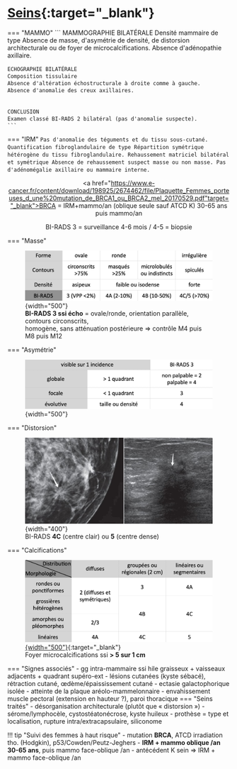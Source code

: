 # [Seins](https://www.acr.org/-/media/ACR/Files/RADS/BI-RADS/BIRADS-Poster.pdf){:target="_blank"}

=== "MAMMO"
    ```
    MAMMOGRAPHIE BILATÉRALE
    Densité mammaire de type
    Absence de masse, d'asymétrie de densité, de distorsion architecturale ou de foyer de microcalcifications.
    Absence d'adénopathie axillaire.

    ECHOGRAPHIE BILATÉRALE
    Composition tissulaire
    Absence d'altération échostructurale à droite comme à gauche.
    Absence d'anomalie des creux axillaires.


    CONCLUSION
    Examen classé BI-RADS 2 bilatéral (pas d'anomalie suspecte).
    ```
=== "IRM"
    ```
    Pas d'anomalie des téguments et du tissu sous-cutané.
    Quantification fibroglandulaire de type
    Répartition symétrique hétérogène du tissu fibroglandulaire.
    Rehaussement matriciel bilatéral et symétrique
    Absence de rehaussement suspect masse ou non masse.
    Pas d'adénomégalie axillaire ou mammaire interne.
    ```
    <p style="text-align: center"><a href="https://www.e-cancer.fr/content/download/198925/2674462/file/Plaquette_Femmes_porteuses_d_une%20mutation_de_BRCA1_ou_BRCA2_mel_20170529.pdf"target="_blank">BRCA</a> = IRM+mammo/an (oblique seule sauf ATCD K) 30-65 ans puis mammo/an</p>

<p style="text-align: center">BI-RADS 3 = surveillance 4-6 mois / 4-5 = biopsie</p>

=== "Masse"
    <figure markdown="span">
        ![](assets/masse.jpg){width="500"}
        </br>**BI-RADS 3 ssi écho** = ovale/ronde, orientation parallèle, contours circonscrits, </br>homogène, sans atténuation postérieure => contrôle M4 puis M8 puis M12
    </figure>
=== "Asymétrie"
    <figure markdown="span">
        ![](assets/asym.jpg){width="500"}
    </figure>
=== "Distorsion"
    <figure markdown="span">
        ![](assets/distor.jpg){width="400"}
        </br>BI-RADS <b>4C</b> (centre clair) ou <b>5</b> (centre dense)
    </figure>
=== "Calcifications"
    <figure markdown="span">
        [![](assets/calcif.jpg){width="500"}](https://radiologyassistant.nl/breast/bi-rads/bi-rads-for-mammography-and-ultrasound-2013#mammography-breast-imaging-lexicon-calcifications){:target="_blank"}
        </br>Foyer microcalcifications ssi <b> > 5 sur 1 cm </b>
    </figure>
=== "Signes associés"
    - gg intra-mammaire ssi hile graisseux + vaisseaux adjacents + quadrant supéro-ext
    - lésions cutanées (kyste sébacé), rétraction cutané, œdème/épaississement cutané 
    - ectasie galactophorique isolée
    - atteinte de la plaque aréolo-mammelonnaire
    - envahissement muscle pectoral (extension en hauteur ?), paroi thoracique
=== "Seins traités"
    - désorganisation architecturale (plutôt que « distorsion »)
    - sérome/lymphocèle, cystostéatonécrose, kyste huileux
    - prothèse = type et localisation, rupture intra/extracapsulaire, siliconome

!!! tip "Suivi des femmes à haut risque"
    - mutation **BRCA**, ATCD irradiation tho. (Hodgkin), p53/Cowden/Peutz-Jeghers
    - **IRM + mammo oblique /an 30-65 ans**, puis mammo face-oblique /an
    - antécédent K sein => IRM + mammo face-oblique /an